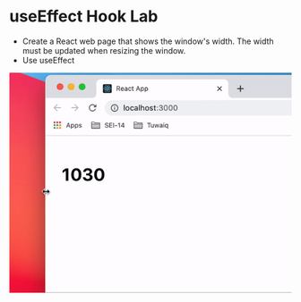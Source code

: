 # useEffect Hook Lab

* Create a React web page that shows the window's width. The width must be updated when resizing the window. 
* Use useEffect 

![Alt Text](output.gif)